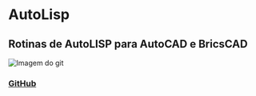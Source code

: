 # AutoLisp
## Rotinas de AutoLISP para AutoCAD e BricsCAD

![Imagem do git](https://img.ibxk.com.br/2019/11/14/14132403097048.jpg?w=200)

### [GitHub](https://www.github.com)
